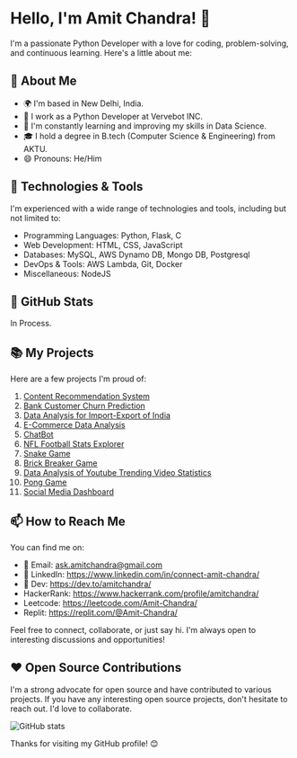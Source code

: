 # Hello, I'm Amit Chandra! 👋

I'm a passionate Python Developer with a love for coding, problem-solving, and continuous learning. Here's a little about me:

## 🚀 About Me

- 🌍 I'm based in New Delhi, India.
- 💼 I work as a Python Developer at Vervebot INC.
- 🌱 I'm constantly learning and improving my skills in Data Science.
- 🎓 I hold a degree in B.tech (Computer Science & Engineering) from AKTU.
- 😄 Pronouns: He/Him

## 🔧 Technologies & Tools

I'm experienced with a wide range of technologies and tools, including but not limited to:

- Programming Languages: Python, Flask, C
- Web Development: HTML, CSS, JavaScript
- Databases: MySQL, AWS Dynamo DB, Mongo DB, Postgresql
- DevOps & Tools: AWS Lambda, Git, Docker
- Miscellaneous: NodeJS

## 🌟 GitHub Stats

In Process.

## 📚 My Projects

Here are a few projects I'm proud of:

1. [Content Recommendation System](https://content-recommendation-system.onrender.com/)
2. [Bank Customer Churn Prediction](https://github.com/Amit-Chandra/Bank-Customer-Churn-Prediction)
3. [Data Analysis for Import-Export of India](https://github.com/Amit-Chandra/Data-Analysis-Import-Export-Of-India)
4. [E-Commerce Data Analysis](https://github.com/Amit-Chandra/E-Commerce-Data-Analysis)
5. [ChatBot](https://github.com/Amit-Chandra/ChatBot)
6. [NFL Football Stats Explorer](https://github.com/Amit-Chandra/NFL-Football-Stats-Explorer)
7. [Snake Game](https://github.com/Amit-Chandra/Snake-Game)
8. [Brick Breaker Game](https://github.com/Amit-Chandra/Brick-Breaker)
9. [Data Analysis of Youtube Trending Video Statistics](https://github.com/Amit-Chandra/DataAnalysisOfYoutubeTrendingVideoStatistics)
10. [Pong Game](https://github.com/Amit-Chandra/Pong-Game)
11. [Social Media Dashboard](https://github.com/Amit-Chandra/Social-Media-Dashboard)

## 📫 How to Reach Me

You can find me on:

- 📧 Email: ask.amitchandra@gmail.com
- 🔗 LinkedIn: https://www.linkedin.com/in/connect-amit-chandra/
- 🔗 Dev: https://dev.to/amitchandra/
- HackerRank: https://www.hackerrank.com/profile/amitchandra/
- Leetcode: https://leetcode.com/Amit-Chandra/
- Replit: https://replit.com/@Amit-Chandra/

Feel free to connect, collaborate, or just say hi. I'm always open to interesting discussions and opportunities!

## ❤️ Open Source Contributions

I'm a strong advocate for open source and have contributed to various projects. If you have any interesting open source projects, don't hesitate to reach out. I'd love to collaborate.


![GitHub stats](https://github-readme-stats.vercel.app/api?username=Amit-Chandra&show_icons=true&bg_color=0d1117&title_color=ff3860&text_color=ffffff&icon_color=79ff97&border_color=ffffff)


Thanks for visiting my GitHub profile! 😊
